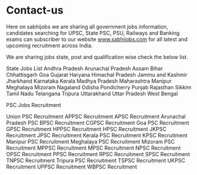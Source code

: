 # Contact-us

Here on sabhijobs we are sharing all government jobs information, candidates searching for UPSC, State PSC, PSU, Railways and Banking exams can subscriber to our website www.sabhijobs.com for all latest and upcoming recruitment across India.

We are sharing jobs state, post and qualification wise check the below list.

State Jobs List
Andhra Pradesh
Arunachal Pradesh
Assam
Bihar
Chhattisgarh
Goa
Gujarat
Haryana
Himachal Pradesh
Jammu and Kashmir
Jharkhand
Karnataka
Kerala
Madhya Pradesh
Maharashtra
Manipur
Meghalaya
Mizoram
Nagaland
Odisha
Pondicherry
Punjab
Rajasthan
Sikkim
Tamil Nadu
Telangana
Tripura
Uttarakhand
Uttar Pradesh
West Bengal

PSC Jobs Recruitment 

Union PSC Recruitment
APPSC Recruitment
APSC Recruitment
Arunachal Pradesh PSC
BPSC Recruitment
CGPSC Recruitment
Goa PSC Recruitment
GPSC Recruitment
HPPSC Recruitment
HPSC Recruitment
JKPSC Recruitment
JPSC Recruitment
Kerala PSC Recruitment
KPSC Recruitment
Manipur PSC Recruitment
Meghalaya PSC Recruitment
Mizoram PSC Recruitment
MPPSC Recruitment
MPSC Recruitment
NPSC Recruitment
OPSC Recruitment
PPSC Recruitment
RPSC Recruitment
SPSC Recruitment
TNPSC Recruitment
Tripura PSC Recruitment
TSPSC Recruitment
UKPSC Recruitment
UPPSC Recruitment
WBPSC Recruitment
